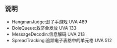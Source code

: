 ## 说明
- HangmanJudge:刽子手游戏 UVA 489
- DoleQueue:救济金发放 UVA 133
- MessageDecodin:信息解码 UVA 213
- SpreadTracking:追踪电子表格中的单元格 UVA 512

